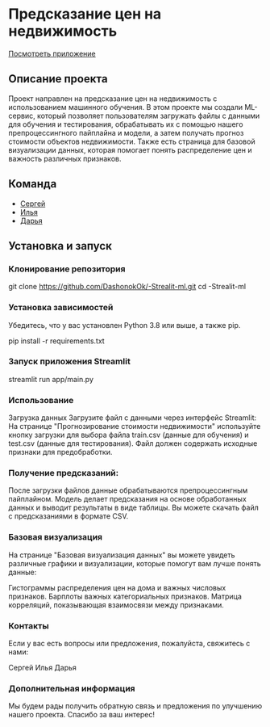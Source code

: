 # Предсказание цен на недвижимость

[Посмотреть приложение](https://dashonokok---appmain-owrsj2.streamlit.app/)

## Описание проекта

Проект направлен на предсказание цен на недвижимость с использованием машинного обучения. В этом проекте мы создали ML-сервис, который позволяет пользователям загружать файлы с данными для обучения и тестирования, обрабатывать их с помощью нашего препроцессингного пайплайна и модели, а затем получать прогноз стоимости объектов недвижимости. Также есть страница для базовой визуализации данных, которая помогает понять распределение цен и важность различных признаков.

## Команда

- [Сергей](https://github.com/rstflght)
- [Илья](https://github.com/xefr762)
- [Дарья](https://github.com/DashonokOk)

## Установка и запуск

### Клонирование репозитория

git clone https://github.com/DashonokOk/-Strealit-ml.git
cd -Strealit-ml

### Установка зависимостей
Убедитесь, что у вас установлен Python 3.8 или выше, а также pip.

pip install -r requirements.txt

### Запуск приложения Streamlit

streamlit run app/main.py

### Использование

Загрузка данных
Загрузите файл с данными через интерфейс Streamlit:
На странице "Прогнозирование стоимости недвижимости" используйте кнопку загрузки для выбора файла train.csv (данные для обучения) и test.csv (данные для тестирования).
Файл должен содержать исходные признаки для предобработки.

### Получение предсказаний:
После загрузки файлов данные обрабатываются препроцессингным пайплайном.
Модель делает предсказания на основе обработанных данных и выводит результаты в виде таблицы.
Вы можете скачать файл с предсказаниями в формате CSV.

### Базовая визуализация
На странице "Базовая визуализация данных" вы можете увидеть различные графики и визуализации, которые помогут вам лучше понять данные:

Гистограммы распределения цен на дома и важных числовых признаков.
Барплоты важных категориальных признаков.
Матрица корреляций, показывающая взаимосвязи между признаками.

### Контакты
Если у вас есть вопросы или предложения, пожалуйста, свяжитесь с нами:

Сергей
Илья
Дарья

### Дополнительная информация
Мы будем рады получить обратную связь и предложения по улучшению нашего проекта. Спасибо за ваш интерес!
